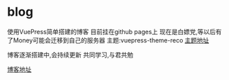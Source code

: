 # blog
使用VuePress简单搭建的博客 目前挂在github pages上 现在是白嫖党,等以后有了Money可能会迁移到自己的服务器
主题:vuepress-theme-reco [主题地址](https://vuepress-theme-reco.recoluan.com/)

博客逐渐搭建中,会持续更新
共同学习,与君共勉

[博客地址](https://itsparklechen.github.io/blog/)
